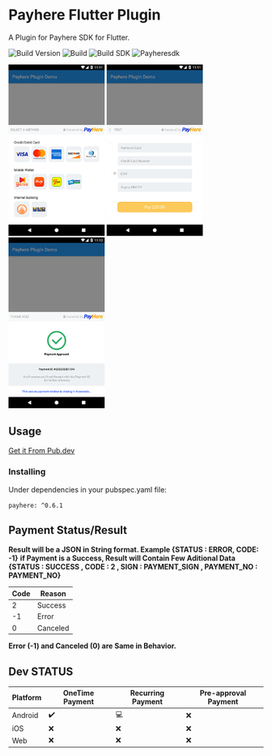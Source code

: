 # Payhere Flutter Plugin

A Plugin for Payhere SDK for Flutter.


![Build Version](https://img.shields.io/badge/V-0.6.1-brightgreen)
![Build](https://img.shields.io/badge/Status-Stable-brightgreen)
![Build SDK](https://img.shields.io/badge/FlutterChannel-Stable-blue)
![Payheresdk](https://img.shields.io/badge/PayhereSDK-2.0.24-brightgreen)


<p>
    <img src="https://raw.githubusercontent.com/SrilalS/Payhere-Flutter-Plugin/master/Docs/img/1.png?raw=true" width="190px" height="auto"/>
    <img src="https://raw.githubusercontent.com/SrilalS/Payhere-Flutter-Plugin/master/Docs/img/2.png?raw=true" width="190px" height="auto"/>
    <img src="https://raw.githubusercontent.com/SrilalS/Payhere-Flutter-Plugin/master/Docs/img/3.png?raw=true" width="190px" height="auto"/>
</p>


## Usage
[Get it From Pub.dev](https://pub.dev/packages/payhere)
### Installing
Under dependencies in your pubspec.yaml file:

    payhere: ^0.6.1
## Payment Status/Result

**Result will be a JSON in String format. Example  {STATUS : ERROR, CODE: -1}**
**if Payment is a Success, Result will Contain Few Aditional Data**
**{STATUS : SUCCESS , CODE : 2 , SIGN : PAYMENT_SIGN , PAYMENT_NO : PAYMENT_NO}**


| Code| Reason|
|--|--|
| 2|  Success|
| -1|  Error|
| 0|  Canceled|

**Error (-1) and Canceled (0) are Same in Behavior.**

## Dev STATUS
| Platform| OneTime Payment| Recurring Payment | Pre-approval Payment
|--|--|--|--|
| Android |  ✔️| 💻 | ❌ | 
| iOS |  ❌| ❌ | ❌ |
| Web |  ❌| ❌ | ❌ |
